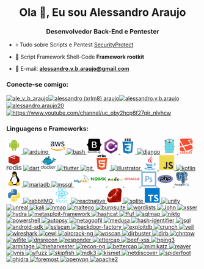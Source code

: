 <h1 align="center">Ola 👋, Eu sou Alessandro Araujo</h1>
<h3 align="center">Desenvolvedor Back-End e Pentester</h3>

- 💀 Tudo sobre Scripts e Pentest [SecurityProtect](https://www.instagram.com/secprotect/)

- 📜 Script Framework Shell-Code **Framework rootkit**
- 📧 E-mail: **alessandro.v.b.araujo@gmail.com** 
<h3 align="left">Conecte-se comigo:</h3>
<p align="left">
  
<a href="https://twitter.com/ale_v_b_araujo" target="blank"><img align="center" src="https://raw.githubusercontent.com/rahuldkjain/github-profile-readme-generator/master/src/images/icons/Social/twitter.svg" alt="ale_v_b_araujo" height="30" width="40"/></a><a href="https://linkedin.com/in/alessandro (xrlm8) araujo" target="blank"><img align="center" src="https://raw.githubusercontent.com/rahuldkjain/github-profile-readme-generator/master/src/images/icons/Social/linked-in-alt.svg" alt="alessandro (xrlm8) araujo" height="30" width="40" /></a><a href="https://fb.com/alessandro.v.b.araujo" target="blank"><img align="center" src="https://raw.githubusercontent.com/rahuldkjain/github-profile-readme-generator/master/src/images/icons/Social/facebook.svg" alt="alessandro.v.b.araujo" height="30" width="40" /></a><a href="https://instagram.com/alessandro.araujo20" target="blank"><img align="center" src="https://raw.githubusercontent.com/rahuldkjain/github-profile-readme-generator/master/src/images/icons/Social/instagram.svg" alt="alessandro.araujo20" height="30" width="40" /></a>
<a href="https://www.youtube.com/c/https://www.youtube.com/channel/uc_oby2hcp6f27qir_nlvhcw" target="blank"><img align="center" src="https://raw.githubusercontent.com/rahuldkjain/github-profile-readme-generator/master/src/images/icons/Social/youtube.svg" alt="https://www.youtube.com/channel/uc_oby2hcp6f27qir_nlvhcw" height="30" width="40" /></a>
</p>

<h3 align="left">Linguagens e Frameworks:</h3>
<p align="left"> <a href="https://developer.android.com" target="_blank" rel="noreferrer"> <img src="https://raw.githubusercontent.com/devicons/devicon/master/icons/android/android-original-wordmark.svg" alt="android" width="40" height="40"/> </a> <a href="https://www.arduino.cc/" target="_blank" rel="noreferrer"> <img src="https://cdn.worldvectorlogo.com/logos/arduino-1.svg" alt="arduino" width="40" height="40"/> </a> <a href="https://aws.amazon.com" target="_blank" rel="noreferrer"> <img src="https://raw.githubusercontent.com/devicons/devicon/master/icons/amazonwebservices/amazonwebservices-original-wordmark.svg" alt="aws" width="40" height="40"/> </a> <a href="https://www.gnu.org/software/bash/" target="_blank" rel="noreferrer"> <img src="https://www.vectorlogo.zone/logos/gnu_bash/gnu_bash-icon.svg" alt="bash" width="40" height="40"/> </a> <a href="https://getbootstrap.com" target="_blank" rel="noreferrer"> <img src="https://raw.githubusercontent.com/devicons/devicon/master/icons/bootstrap/bootstrap-plain-wordmark.svg" alt="bootstrap" width="40" height="40"/> </a> <a href="https://www.w3schools.com/cs/" target="_blank" rel="noreferrer"> <img src="https://raw.githubusercontent.com/devicons/devicon/master/icons/csharp/csharp-original.svg" alt="csharp" width="40" height="40"/> </a> <a href="https://www.w3schools.com/css/" target="_blank" rel="noreferrer"> <img src="https://raw.githubusercontent.com/devicons/devicon/master/icons/css3/css3-original-wordmark.svg" alt="css3" width="40" height="40"/> </a>    <a href="https://www.djangoproject.com/" target="_blank" rel="noreferrer"> <img src="https://cdn.worldvectorlogo.com/logos/django.svg" alt="django" width="40" height="40"/></a> 
    <a href="https://golang.org" target="_blank" rel="noreferrer"> <img src="https://raw.githubusercontent.com/devicons/devicon/master/icons/go/go-original.svg" alt="go" width="40" height="40"/> </a> 
    <a href="https://laravel.com/" target="_blank" rel="noreferrer"> <img src="https://raw.githubusercontent.com/devicons/devicon/master/icons/laravel/laravel-plain-wordmark.svg" alt="laravel" width="40" height="40"/> </a>  
    <a href="https://redis.io" target="_blank" rel="noreferrer"> <img src="https://raw.githubusercontent.com/devicons/devicon/master/icons/redis/redis-original-wordmark.svg" alt="redis" width="40" height="40"/></a> <a href="https://dart.dev" target="_blank" rel="noreferrer"> <img src="https://www.vectorlogo.zone/logos/dartlang/dartlang-icon.svg" alt="dart" width="40" height="40"/> </a> <a href="https://www.docker.com/" target="_blank" rel="noreferrer"> <img src="https://raw.githubusercontent.com/devicons/devicon/master/icons/docker/docker-original-wordmark.svg" alt="docker" width="40" height="40"/> </a> <a href="https://flutter.dev" target="_blank" rel="noreferrer"> <img src="https://www.vectorlogo.zone/logos/flutterio/flutterio-icon.svg" alt="flutter" width="40" height="40"/> </a> <a href="https://git-scm.com/" target="_blank" rel="noreferrer"> <img src="https://www.vectorlogo.zone/logos/git-scm/git-scm-icon.svg" alt="git" width="40" height="40"/> </a> <a href="https://www.w3.org/html/" target="_blank" rel="noreferrer"> <img src="https://raw.githubusercontent.com/devicons/devicon/master/icons/html5/html5-original-wordmark.svg" alt="html5" width="40" height="40"/> </a> <a href="https://www.adobe.com/in/products/illustrator.html" target="_blank" rel="noreferrer"> <img src="https://www.vectorlogo.zone/logos/adobe_illustrator/adobe_illustrator-icon.svg" alt="illustrator" width="40" height="40"/> </a> <a href="https://www.java.com" target="_blank" rel="noreferrer"> <img src="https://raw.githubusercontent.com/devicons/devicon/master/icons/java/java-original.svg" alt="java" width="40" height="40"/> </a> <a href="https://developer.mozilla.org/en-US/docs/Web/JavaScript" target="_blank" rel="noreferrer"> <img src="https://raw.githubusercontent.com/devicons/devicon/master/icons/javascript/javascript-original.svg" alt="javascript" width="40" height="40"/> </a> <a href="https://kotlinlang.org" target="_blank" rel="noreferrer"> <img src="https://www.vectorlogo.zone/logos/kotlinlang/kotlinlang-icon.svg" alt="kotlin" width="40" height="40"/> </a> <a href="https://www.linux.org/" target="_blank" rel="noreferrer"> <img src="https://raw.githubusercontent.com/devicons/devicon/master/icons/linux/linux-original.svg" alt="linux" width="40" height="40"/> </a> <a href="https://mariadb.org/" target="_blank" rel="noreferrer"> <img src="https://www.vectorlogo.zone/logos/mariadb/mariadb-icon.svg" alt="mariadb" width="40" height="40"/> </a> <a href="https://www.microsoft.com/en-us/sql-server" target="_blank" rel="noreferrer"> <img src="https://www.svgrepo.com/show/303229/microsoft-sql-server-logo.svg" alt="mssql" width="40" height="40"/> </a> <a href="https://www.mysql.com/" target="_blank" rel="noreferrer"> <img src="https://raw.githubusercontent.com/devicons/devicon/master/icons/mysql/mysql-original-wordmark.svg" alt="mysql" width="40" height="40"/> </a> <a href="https://www.nginx.com" target="_blank" rel="noreferrer"> <img src="https://raw.githubusercontent.com/devicons/devicon/master/icons/nginx/nginx-original.svg" alt="nginx" width="40" height="40"/> </a> <a href="https://nodejs.org" target="_blank" rel="noreferrer"> <img src="https://raw.githubusercontent.com/devicons/devicon/master/icons/nodejs/nodejs-original-wordmark.svg" alt="nodejs" width="40" height="40"/> </a> <a href="https://www.oracle.com/" target="_blank" rel="noreferrer"> <img src="https://raw.githubusercontent.com/devicons/devicon/master/icons/oracle/oracle-original.svg" alt="oracle" width="40" height="40"/> </a> <a href="https://www.photoshop.com/en" target="_blank" rel="noreferrer"> <img src="https://raw.githubusercontent.com/devicons/devicon/master/icons/photoshop/photoshop-line.svg" alt="photoshop" width="40" height="40"/> </a> <a href="https://www.php.net" target="_blank" rel="noreferrer"> <img src="https://raw.githubusercontent.com/devicons/devicon/master/icons/php/php-original.svg" alt="php" width="40" height="40"/> </a> <a href="https://www.postgresql.org" target="_blank" rel="noreferrer"> <img src="https://raw.githubusercontent.com/devicons/devicon/master/icons/postgresql/postgresql-original-wordmark.svg" alt="postgresql" width="40" height="40"/> </a> <a href="https://www.python.org" target="_blank" rel="noreferrer"> <img src="https://raw.githubusercontent.com/devicons/devicon/master/icons/python/python-original.svg" alt="python" width="40" height="40"/> </a> <a href="https://www.rabbitmq.com" target="_blank" rel="noreferrer"> <img src="https://www.vectorlogo.zone/logos/rabbitmq/rabbitmq-icon.svg" alt="rabbitMQ" width="40" height="40"/> </a> <a href="https://reactjs.org/" target="_blank" rel="noreferrer"> <img src="https://raw.githubusercontent.com/devicons/devicon/master/icons/react/react-original-wordmark.svg" alt="react" width="40" height="40"/> </a> <a href="https://reactnative.dev/" target="_blank" rel="noreferrer"> <img src="https://reactnative.dev/img/header_logo.svg" alt="reactnative" width="40" height="40"/> </a> <a href="https://www.ruby-lang.org/en/" target="_blank" rel="noreferrer"> <img src="https://raw.githubusercontent.com/devicons/devicon/master/icons/ruby/ruby-original.svg" alt="ruby" width="40" height="40"/> </a> <a href="https://www.sqlite.org/" target="_blank" rel="noreferrer"> <img src="https://www.vectorlogo.zone/logos/sqlite/sqlite-icon.svg" alt="sqlite" width="40" height="40"/> </a> <a href="https://www.typescriptlang.org/" target="_blank" rel="noreferrer"> <img src="https://raw.githubusercontent.com/devicons/devicon/master/icons/typescript/typescript-original.svg" alt="typescript" width="40" height="40"/> </a> <a href="https://unity.com/" target="_blank" rel="noreferrer"> <img src="https://www.vectorlogo.zone/logos/unity3d/unity3d-icon.svg" alt="unity" width="40" height="40"/> </a> <a href="https://unrealengine.com/" target="_blank" rel="noreferrer"> <img src="https://raw.githubusercontent.com/kenangundogan/fontisto/036b7eca71aab1bef8e6a0518f7329f13ed62f6b/icons/svg/brand/unreal-engine.svg" alt="unreal" width="40" height="40"/> </a> 
<a href="https://www.kali.org/" target="_blank" rel="noreferrer"> <img src="https://www.kali.org/images/kali-logo.svg" alt="kali" width="40" height="40"/> </a> 
<a href="https://nmap.org/" target="_blank" rel="noreferrer"> <img src="https://www.kali.org/tools/nmap/images/nmap-logo.svg" alt="nmap" width="40" height="40"/> </a> 
<a href="https://www.maltego.com/" target="_blank" rel="noreferrer"> <img src="https://www.kali.org/tools/maltego/images/maltego-logo.svg" alt="maltego" width="40" height="40"/> </a> 
<a href="https://portswigger.net/" target="_blank" rel="noreferrer"> <img src="https://www.kali.org/tools/burpsuite/images/burpsuite-logo.svg" alt="burpsuite" width="40" height="40"/> </a> 
<a href="https://www.kali.org/tools/wordlists/" target="_blank" rel="noreferrer"> <img src="https://www.kali.org/tools/wordlists/images/wordlists-logo.svg" alt="wordlists" width="40" height="40"/> </a> 
<a href="https://www.kali.org/tools/john/#john-data" target="_blank" rel="noreferrer"> <img src="https://www.kali.org/tools/john/images/john-logo.svg" alt="John" width="40" height="40"/> </a> 
<a href="https://xsser.03c8.net/" target="_blank" rel="noreferrer"> <img src="https://xsser.03c8.net/xsser/xsser.png" alt="xsser" width="40" height="40"/> </a> 
<a href="https://www.kali.org/tools/hydra" target="_blank" rel="noreferrer"> <img src="https://www.kali.org/tools/hydra/images/hydra-logo.svg" alt="hydra" width="40" height="40"/> </a> 
<a href="https://www.kali.org/tools/metasploit-framework/" target="_blank" rel="noreferrer"> <img src="https://www.kali.org/tools/metasploit-framework/images/metasploit-framework-logo.svg" alt="metasploit-framework" width="40" height="40"/> </a> 
<a href="https://hashcat.net/hashcat/" target="_blank" rel="noreferrer"> <img src="https://www.kali.org/tools/hashcat/images/hashcat-logo.svg" alt="hashcat" width="40" height="40"/> </a> 
<a href="https://github.com/ffuf/ffuf" target="_blank" rel="noreferrer"> <img src="https://www.kali.org/tools/ffuf/images/ffuf-logo.svg" alt="ffuf" width="40" height="40"/> </a> 
<a href="https://sqlmap.org/" target="_blank" rel="noreferrer"> <img src="https://www.kali.org/tools/sqlmap/images/sqlmap-logo.svg" alt="sqlmap" width="40" height="40"/> </a> 
<a href="https://github.com/sullo/nikto" target="_blank" rel="noreferrer"> <img src="https://www.kali.org/tools/nikto/images/nikto-logo.svg" alt="nikto" width="40" height="40"/> </a> 
<a href="https://microsoft.com/powershell" target="_blank" rel="noreferrer"> <img src="https://www.kali.org/tools/powershell/images/powershell-logo.svg" alt="powershell" width="40" height="40"/> </a> 
<a href="https://www.sleuthkit.org/autopsy/" target="_blank" rel="noreferrer"> <img src="https://www.kali.org/tools/autopsy/images/autopsy-logo.svg" alt="autopsy" width="40" height="40"/> </a> 
<a href="https://github.com/opsdisk/metagoofil" target="_blank" rel="noreferrer"> <img src="https://www.kali.org/tools/metagoofil/images/metagoofil-logo.svg" alt="metagoofil" width="40" height="40"/> </a> 
<a href="http://foofus.net/?page_id=51" target="_blank" rel="noreferrer"> <img src="https://www.kali.org/tools/medusa/images/medusa-logo.svg" alt="medusa" width="40" height="40"/> </a> 
<a href="https://github.com/blackploit/hash-identifier" target="_blank" rel="noreferrer"> <img src="https://www.kali.org/tools/hash-identifier/images/hash-identifier-logo.svg" alt="hash-identifier" width="40" height="40"/> </a> 
<a href="https://github.com/ron190/jsql-injection" target="_blank" rel="noreferrer"> <img src="https://www.kali.org/tools/jsql/images/jsql-logo.svg" alt="jsql" width="40" height="40"/> </a> 
<a href="https://developer.android.com/index.html" target="_blank" rel="noreferrer"> <img src="https://www.kali.org/tools/android-sdk/images/android-sdk-logo.svg" alt="android-sdk" width="40" height="40"/> </a> 
<a href="https://github.com/rbsec/sslscan" target="_blank" rel="noreferrer"> <img src="https://www.kali.org/tools/sslscan/images/sslscan-logo.svg" alt="sslscan" width="40" height="40"/> </a> 
<a href="https://github.com/secretsquirrel/the-backdoor-factory" target="_blank" rel="noreferrer"> <img src="https://www.kali.org/tools/backdoor-factory/images/backdoor-factory-logo.svg" alt="backdoor-factory" width="40" height="40"/> </a> 
<a href="https://www.exploit-db.com/" target="_blank" rel="noreferrer"> <img src="https://www.kali.org/tools/exploitdb/images/exploitdb-logo.svg" alt="exploitdb" width="40" height="40"/> </a>
<a href="https://www.kali.org/tools/crunch/" target="_blank" rel="noreferrer"> <img src="https://www.kali.org/tools/crunch/images/crunch-logo.svg" alt="crunch" width="40" height="40"/> </a>
<a href="https://www.kali.org/tools/veil/" target="_blank" rel="noreferrer"> <img src="https://www.kali.org/tools/veil/images/veil-logo.svg" alt="veil" width="40" height="40"/> </a>
<a href="https://www.kali.org/tools/wireshark/" target="_blank" rel="noreferrer"> <img src="https://www.kali.org/tools/wireshark/images/wireshark-logo.svg" alt="wireshark" width="40" height="40"/> </a>
<a href="https://www.kali.org/tools/cewl/" target="_blank" rel="noreferrer"> <img src="https://www.kali.org/tools/cewl/images/cewl-logo.svg" alt="cewl" width="40" height="40"/> </a>
<a href="https://www.kali.org/tools/aircrack-ng/" target="_blank" rel="noreferrer"> <img src="https://www.kali.org/tools/aircrack-ng/images/aircrack-ng-logo.svg" alt="aircrack-ng" width="40" height="40"/> </a>
<a href="https://www.kali.org/tools/wpscan/" target="_blank" rel="noreferrer"> <img src="https://www.kali.org/tools/wpscan/images/wpscan-logo.svg" alt="wpscan" width="40" height="40"/> </a>
<a href="https://www.kali.org/tools/dirbuster/" target="_blank" rel="noreferrer"> <img src="https://www.kali.org/tools/dirbuster/images/dirbuster-logo.svg" alt="dirbuster" width="40" height="40"/> </a>
<a href="https://www.kali.org/tools/dirb/" target="_blank" rel="noreferrer"> <img src="https://www.kali.org/tools/dirb/images/dirb-logo.svg" alt="dirb" width="40" height="40"/> </a>
<a href="https://www.kali.org/tools/chntpw/" target="_blank" rel="noreferrer"> <img src="https://www.kali.org/tools/chntpw/images/chntpw-logo.svg" alt="chntpw" width="40" height="40"/> </a>
<a href="https://www.kali.org/tools/wifite/" target="_blank" rel="noreferrer"> <img src="https://www.kali.org/tools/wifite/images/wifite-logo.svg" alt="wifite" width="40" height="40"/> </a>
<a href="https://www.kali.org/tools/dnsrecon/" target="_blank" rel="noreferrer"> <img src="https://www.kali.org/tools/dnsrecon/images/dnsrecon-logo.svg" alt="dnsrecon" width="40" height="40"/> </a>
<a href="https://www.kali.org/tools/responder/" target="_blank" rel="noreferrer"> <img src="https://www.kali.org/tools/responder/images/responder-logo.svg" alt="responder" width="40" height="40"/> </a>
<a href="https://www.kali.org/tools/ettercap/" target="_blank" rel="noreferrer"> <img src="https://www.kali.org/tools/ettercap/images/ettercap-logo.svg" alt="ettercap" width="40" height="40"/> </a>
<a href="https://www.kali.org/tools/beef-xss/" target="_blank" rel="noreferrer"> <img src="https://www.kali.org/tools/beef-xss/images/beef-xss-logo.svg" alt="beef-xss" width="40" height="40"/> </a>
<a href="https://www.kali.org/tools/hping3/" target="_blank" rel="noreferrer"> <img src="https://www.kali.org/tools/hping3/images/hping3-logo.svg" alt="hping3" width="40" height="40"/> </a>
<a href="https://www.kali.org/tools/armitage/" target="_blank" rel="noreferrer"> <img src="https://www.kali.org/tools/armitage/images/armitage-logo.svg" alt="armitage" width="40" height="40"/> </a>
<a href="https://www.kali.org/tools/theharvester/" target="_blank" rel="noreferrer"> <img src="https://www.kali.org/tools/theharvester/images/theharvester-logo.svg" alt="theharvester" width="40" height="40"/> </a>
<a href="https://www.kali.org/tools/recon-ng/" target="_blank" rel="noreferrer"> <img src="https://www.kali.org/tools/recon-ng/images/recon-ng-logo.svg" alt="recon-ng" width="40" height="40"/> </a>
<a href="https://www.kali.org/tools/bettercap/" target="_blank" rel="noreferrer"> <img src="https://www.kali.org/tools/bettercap/images/bettercap-logo.svg" alt="bettercap" width="40" height="40"/> </a>
<a href="https://www.kali.org/tools/mimikatz/" target="_blank" rel="noreferrer"> <img src="https://www.kali.org/tools/mimikatz/images/mimikatz-logo.svg" alt="mimikatz" width="40" height="40"/> </a>
<a href="https://www.kali.org/tools/reaver/" target="_blank" rel="noreferrer"> <img src="https://www.kali.org/tools/reaver/images/reaver-logo.svg" alt="reaver" width="40" height="40"/> </a>
<a href="https://www.kali.org/tools/lynis/" target="_blank" rel="noreferrer"> <img src="https://www.kali.org/tools/lynis/images/lynis-logo.svg" alt="lynis" width="40" height="40"/> </a>
<a href="https://www.kali.org/tools/wfuzz/" target="_blank" rel="noreferrer"> <img src="https://www.kali.org/tools/wfuzz/images/wfuzz-logo.svg" alt="wfuzz" width="40" height="40"/> </a>
<a href="https://www.kali.org/tools/skipfish/" target="_blank" rel="noreferrer"> <img src="https://www.kali.org/tools/skipfish/images/skipfish-logo.svg" alt="skipfish" width="40" height="40"/> </a>
<a href="https://www.kali.org/tools/mdk3/" target="_blank" rel="noreferrer"> <img src="https://www.kali.org/tools/mdk3/images/mdk3-logo.svg" alt="mdk3" width="40" height="40"/> </a>
<a href="https://www.kali.org/tools/kismet/" target="_blank" rel="noreferrer"> <img src="https://www.kali.org/tools/kismet/images/kismet-logo.svg" alt="kismet" width="40" height="40"/> </a>
<a href="https://www.kali.org/tools/netdiscover/" target="_blank" rel="noreferrer"> <img src="https://www.kali.org/tools/netdiscover/images/netdiscover-logo.svg" alt="netdiscover" width="40" height="40"/> </a>
<a href="https://www.kali.org/tools/spiderfoot/" target="_blank" rel="noreferrer"> <img src="https://www.kali.org/tools/spiderfoot/images/spiderfoot-logo.svg" alt="spiderfoot" width="40" height="40"/> </a>
<a href="https://www.kali.org/tools/ghidra/" target="_blank" rel="noreferrer"> <img src="https://www.kali.org/tools/ghidra/images/ghidra-logo.svg" alt="ghidra" width="40" height="40"/> </a>
<a href="https://www.kali.org/tools/foremost/" target="_blank" rel="noreferrer"> <img src="https://www.kali.org/tools/foremost/images/foremost-logo.svg" alt="foremost" width="40" height="40"/> </a>
<a href="https://openvpn.net/" target="_blank" rel="noreferrer"> <img src="https://www.kali.org/images/kali-tools-icon-missing.svg" alt="openvpn" width="40" height="40"/> </a> 
<a href="https://httpd.apache.org/" target="_blank"  rel="noreferrer"> <img src="https://www.kali.org/images/kali-tools-icon-missing.svg" target="_blank" alt="apache2" width="40" height="40"/> </a> 
</p>
